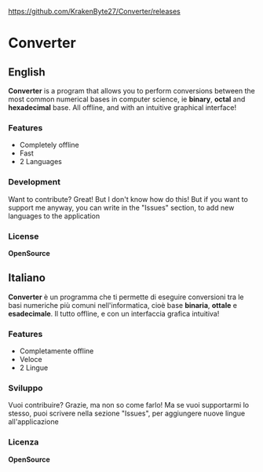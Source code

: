 https://github.com/KrakenByte27/Converter/releases
# Converter




## English
**Converter** is a program that allows you to perform conversions between the most common numerical bases in computer science, ie **binary**, **octal** and **hexadecimal** base. All offline, and with an intuitive graphical interface!

### Features

- Completely offline
- Fast
- 2 Languages


### Development

Want to contribute? Great! But I don't know how do this!
But if you want to support me anyway, you can write in the "Issues" section, to add new languages to the application

### License
**OpenSource**

## Italiano
**Converter** è un programma che ti permette di eseguire conversioni tra le basi numeriche più comuni nell'informatica, cioè base **binaria**, **ottale** e **esadecimale**. Il tutto offline, e con un interfaccia grafica intuitiva!

### Features

- Completamente offline
- Veloce
- 2 Lingue

### Sviluppo

Vuoi contribuire? Grazie, ma non so come farlo!
Ma se vuoi supportarmi lo stesso, puoi scrivere nella sezione "Issues", per aggiungere nuove lingue all'applicazione

### Licenza
**OpenSource**
